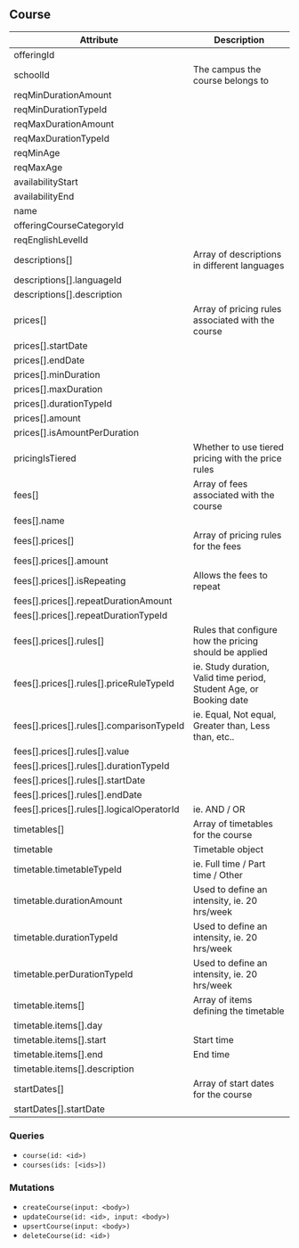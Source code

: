 ## Course

Attribute | Description
--- | ---
offeringId | 
schoolId | The campus the course belongs to
reqMinDurationAmount | 
reqMinDurationTypeId | 
reqMaxDurationAmount | 
reqMaxDurationTypeId | 
reqMinAge | 
reqMaxAge | 
availabilityStart | 
availabilityEnd | 
name | 
offeringCourseCategoryId | 
reqEnglishLevelId | 
descriptions[] | Array of descriptions in different languages
descriptions[].languageId | 
descriptions[].description | 
prices[] | Array of pricing rules associated with the course
prices[].startDate | 
prices[].endDate | 
prices[].minDuration | 
prices[].maxDuration | 
prices[].durationTypeId | 
prices[].amount | 
prices[].isAmountPerDuration | 
pricingIsTiered | Whether to use tiered pricing with the price rules
fees[] | Array of fees associated with the course
fees[].name | 
fees[].prices[] | Array of pricing rules for the fees
fees[].prices[].amount | 
fees[].prices[].isRepeating | Allows the fees to repeat
fees[].prices[].repeatDurationAmount | 
fees[].prices[].repeatDurationTypeId | 
fees[].prices[].rules[] | Rules that configure how the pricing should be applied
fees[].prices[].rules[].priceRuleTypeId | ie. Study duration, Valid time period, Student Age, or Booking date
fees[].prices[].rules[].comparisonTypeId | ie. Equal, Not equal, Greater than, Less than, etc..
fees[].prices[].rules[].value | 
fees[].prices[].rules[].durationTypeId | 
fees[].prices[].rules[].startDate | 
fees[].prices[].rules[].endDate | 
fees[].prices[].rules[].logicalOperatorId | ie. AND / OR
timetables[] | Array of timetables for the course
timetable | Timetable object 
timetable.timetableTypeId | ie. Full time / Part time / Other
timetable.durationAmount | Used to define an intensity, ie. 20 hrs/week
timetable.durationTypeId | Used to define an intensity, ie. 20 hrs/week
timetable.perDurationTypeId | Used to define an intensity, ie. 20 hrs/week
timetable.items[] | Array of items defining the timetable
timetable.items[].day | 
timetable.items[].start | Start time
timetable.items[].end | End time
timetable.items[].description | 
startDates[] | Array of start dates for the course
startDates[].startDate | 

### Queries

* `course(id: <id>)`
* `courses(ids: [<ids>])`

### Mutations

* `createCourse(input: <body>)`
* `updateCourse(id: <id>, input: <body>)`
* `upsertCourse(input: <body>)`
* `deleteCourse(id: <id>)`
